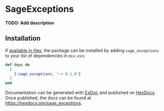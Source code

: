 # SageExceptions

**TODO: Add description**

## Installation

If [available in Hex](https://hex.pm/docs/publish), the package can be installed
by adding `sage_exceptions` to your list of dependencies in `mix.exs`:

```elixir
def deps do
  [
    {:sage_exceptions, "~> 0.1.0"}
  ]
end
```

Documentation can be generated with [ExDoc](https://github.com/elixir-lang/ex_doc)
and published on [HexDocs](https://hexdocs.pm). Once published, the docs can
be found at <https://hexdocs.pm/sage_exceptions>.

